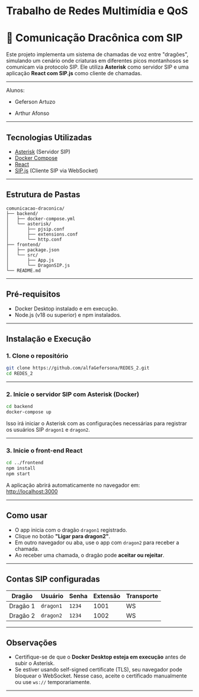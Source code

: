 # Trabalho de Redes Multimídia e QoS
# 🐉 Comunicação Dracônica com SIP

Este projeto implementa um sistema de chamadas de voz entre "dragões", simulando um cenário onde criaturas em diferentes picos montanhosos se comunicam via protocolo SIP. Ele utiliza **Asterisk** como servidor SIP e uma aplicação **React com SIP.js** como cliente de chamadas.

---


Alunos:
- Geferson Artuzo 

- Arthur Afonso


---

## Tecnologias Utilizadas

- [Asterisk](https://www.asterisk.org/) (Servidor SIP)
- [Docker Compose](https://docs.docker.com/compose/)
- [React](https://reactjs.org/)
- [SIP.js](https://sipjs.com/) (Cliente SIP via WebSocket)

---

## Estrutura de Pastas

```
comunicacao-draconica/
├── backend/
│   ├── docker-compose.yml
│   └── asterisk/
│       ├── pjsip.conf
│       ├── extensions.conf
│       └── http.conf
├── frontend/
│   ├── package.json
│   └── src/
│       ├── App.js
│       └── DragonSIP.js
└── README.md
```

---

## Pré-requisitos

- Docker Desktop instalado e em execução.
- Node.js (v18 ou superior) e npm instalados.
---

##  Instalação e Execução

### 1. Clone o repositório

```bash
git clone https://github.com/alfaGefersona/REDES_2.git
cd REDES_2
```

---

### 2. Inicie o servidor SIP com Asterisk (Docker)

```bash
cd backend
docker-compose up
```

Isso irá iniciar o Asterisk com as configurações necessárias para registrar os usuários SIP `dragon1` e `dragon2`.

---

### 3. Inicie o front-end React

```bash
cd ../frontend
npm install
npm start
```

A aplicação abrirá automaticamente no navegador em:  
[http://localhost:3000](http://localhost:3000)

---

## Como usar

- O app inicia com o dragão `dragon1` registrado.
- Clique no botão **"Ligar para dragon2"**.
- Em outro navegador ou aba, use o app com `dragon2` para receber a chamada.
- Ao receber uma chamada, o dragão pode **aceitar ou rejeitar**.

---

## Contas SIP configuradas

| Dragão   | Usuário   | Senha | Extensão | Transporte |
|----------|-----------|--------|----------|------------|
| Dragão 1 | `dragon1` | `1234` | 1001     | WS        |
| Dragão 2 | `dragon2` | `1234` | 1002     | WS        |

---

##  Observações

- Certifique-se de que o **Docker Desktop esteja em execução** antes de subir o Asterisk.
- Se estiver usando self-signed certificate (TLS), seu navegador pode bloquear o WebSocket. Nesse caso, aceite o certificado manualmente ou use `ws://` temporariamente.

---


